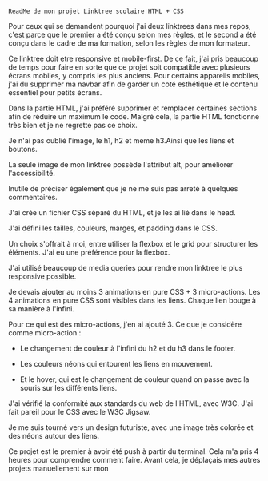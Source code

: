                                                                                                       ReadMe de mon projet Linktree scolaire HTML + CSS




Pour ceux qui se demandent pourquoi j'ai deux linktrees dans mes repos, c'est parce que le premier a été conçu selon mes règles, et le second a été conçu dans le cadre de ma formation, selon les règles de mon formateur.


Ce linktree doit etre responsive et mobile-first. De ce fait, j'ai pris beaucoup de temps pour faire en sorte que ce projet soit compatible avec plusieurs écrans mobiles, y compris les plus anciens. Pour certains appareils mobiles, j'ai du supprimer ma navbar afin de garder un coté esthétique et le contenu essentiel pour petits écrans.


Dans la partie HTML, j'ai préféré supprimer et remplacer certaines sections afin de réduire un maximum le code. Malgré cela, la partie HTML fonctionne très bien et je ne regrette pas ce choix.


Je n'ai pas oublié l'image, le h1, h2 et meme h3.Ainsi que les liens et boutons.


La seule image de mon linktree possède l'attribut alt, pour améliorer l'accessibilité.


Inutile de préciser également que je ne me suis pas arreté à quelques commentaires.


J'ai crée un fichier CSS séparé du HTML, et je les ai lié dans le head.


J'ai défini les tailles, couleurs, marges, et padding dans le CSS.


Un choix s'offrait à moi, entre utiliser la flexbox et le grid pour structurer les éléments. J'ai eu une préférence pour la flexbox.


J'ai utilisé beaucoup de media queries pour rendre mon linktree le plus responsive possible.


Je devais ajouter au moins 3 animations en pure CSS + 3 micro-actions. Les 4 animations en pure CSS sont visibles dans les liens. Chaque lien bouge à sa manière à l'infini.


Pour ce qui est des micro-actions, j'en ai ajouté 3. Ce que je considère comme micro-action :

- Le changement de couleur à l'infini du h2 et du h3 dans le footer.

- Les couleurs néons qui entourent les liens en mouvement.

- Et le hover, qui est le changement de couleur quand on passe avec la souris sur les différents liens.


J'ai vérifié la conformité aux standards du web de l'HTML, avec W3C. J'ai fait pareil pour le CSS avec le W3C Jigsaw.


Je me suis tourné vers un design futuriste, avec une image très colorée et des néons autour des liens.


Ce projet est le premier à avoir été push à partir du terminal. Cela m'a pris 4 heures pour comprendre comment faire. Avant cela, je déplaçais mes autres projets manuellement sur mon
